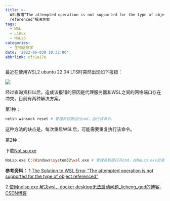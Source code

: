 ```yaml
---
title: >-
  WSL报错“The attempted operation is not supported for the type of object
  referenced”解决方案
tags:
  - WSL
  - Linux
  - NoLsp
categories:
  - 生物信息学
date: '2022-06-030 10:32:06'
abbrlink: cfc1a17e
---
```



最近在使用WSL2 ubuntu 22.04 LTS时突然出现如下报错：

<!-- more -->

![](https://static.gridea.dev/335395751264780883/FfSvWM4MV.png)

经过查询资料以后，造成该报错的原因是代理服务器和WSL之间的网络端口存在冲突，目前有两种解决方案。

第1种：

```bash
netsh winsock reset # 管理员权限运行cmd，运行该命令。
```

这种方法的缺点是，每次重启WSL后，可能需要重复执行该命令。

第2种：

下载[NoLsp.exe](http://www.proxifier.com/tmp/Test20200228/NoLsp.exe)

```bash
NoLsp.exe C:\Windows\system32\wsl.exe # 管理员权限打开cmd，在NoLsp.exe目录下执行该命令
```





**参考资料：**
1.[The Solution to WSL Error “The attempted operation is not supported for the type of object referenced”](https://wangyj.medium.com/the-solution-to-wsl-error-the-attempted-operation-is-not-supported-for-the-type-of-object-aa559854d1e3)

2.[使用nolsp.exe 解决wsl、docker desktop无法启动问题_licheng_god的博客-CSDN博客](https://blog.csdn.net/qq_28421553/article/details/119915116)

